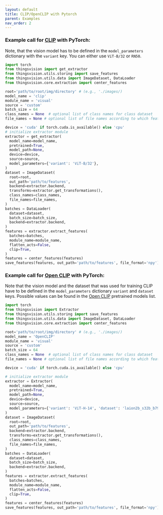 ```yaml
---
layout: default
title: CLIP/OpenCLIP with Pytorch
parent: Examples
nav_order: 2
---
```


### Example call for [CLIP](https://github.com/openai/CLIP) with PyTorch:
Note, that the vision model has to be defined in the `model_parameters` dictionary with the `variant` key. You can either use `ViT-B/32` or `RN50`.

```python
import torch
from thingsvision import get_extractor
from thingsvision.utils.storing import save_features
from thingsvision.utils.data import ImageDataset, DataLoader
from thingsvision.core.extraction import center_features

root='path/to/root/img/directory' # (e.g., './images/)
model_name = 'clip'
module_name = 'visual'
source = 'custom'
batch_size = 64
class_names = None  # optional list of class names for class dataset
file_names = None # optional list of file names according to which features should be sorted

device = 'cuda' if torch.cuda.is_available() else 'cpu'
# initialize extractor module
extractor = get_extractor(
  model_name=model_name, 
  pretrained=True, 
  model_path=None, 
  device=device, 
  source=source, 
  model_parameters={'variant': 'ViT-B/32'},
)
dataset = ImageDataset(
  root=root,
  out_path='path/to/features',
  backend=extractor.backend,
  transforms=extractor.get_transformations(),
  class_names=class_names,
  file_names=file_names,
)
batches = DataLoader(
  dataset=dataset, 
  batch_size=batch_size, 
  backend=extractor.backend,
)
features = extractor.extract_features(
  batches=batches,
  module_name=module_name,
  flatten_acts=False,
  clip=True,
)
features = center_features(features)
save_features(features, out_path='path/to/features', file_format='npy')
```


### Example call for [Open CLIP](https://github.com/mlfoundations/open_clip) with PyTorch:

Note that the vision model and the dataset that was used for training CLIP have to be defined in the `model_parameters` dictionary `variant` and `dataset` keys. Possible values can be found in the [Open CLIP](https://github.com/mlfoundations/open_clip) pretrained models list.

```python
import torch
from thingsvision import Extractor
from thingsvision.utils.storing import save_features
from thingsvision.utils.data import ImageDataset, DataLoader
from thingsvision.core.extraction import center_features

root='path/to/root/img/directory' # (e.g., './images/)
model_name = 'OpenCLIP'
module_name = 'visual'
source = 'custom'
batch_size = 64
class_names = None  # optional list of class names for class dataset
file_names = None # optional list of file names according to which features should be sorted

device = 'cuda' if torch.cuda.is_available() else 'cpu'

# initialize extractor module
extractor = Extractor(
  model_name=model_name, 
  pretrained=True,
  model_path=None, 
  device=device, 
  source=source, 
  model_parameters={'variant': 'ViT-H-14', 'dataset': 'laion2b_s32b_b79k'},
)
dataset = ImageDataset(
  root=root,
  out_path='path/to/features',
  backend=extractor.backend,
  transforms=extractor.get_transformations(),
  class_names=class_names,
  file_names=file_names,
)
batches = DataLoader(
  dataset=dataset, 
  batch_size=batch_size, 
  backend=extractor.backend,
)
features = extractor.extract_features(
  batches=batches,
  module_name=module_name,
  flatten_acts=False,
  clip=True,
)
features = center_features(features)
save_features(features, out_path='path/to/features', file_format='npy')
```
